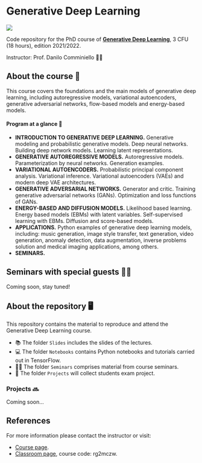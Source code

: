 # Generative Deep Learning
![](https://img.shields.io/badge/TensorFlow%20Faculty%20Award-2021%20Winner-orange.svg)

Code repository for the PhD course of [**Generative Deep Learning**](https://danilocomminiello.site.uniroma1.it/teaching/gdl), 3 CFU (18 hours), edition 2021/2022.

Instructor: Prof. Danilo Comminiello :man_teacher:

## About the course :dart:

This course covers the foundations and the main models of generative deep learning, including autoregressive models, variational autoencoders, generative adversarial networks, flow-based models and energy-based models.

#### Program at a glance :page_with_curl:

* **INTRODUCTION TO GENERATIVE DEEP LEARNING.** Generative modeling and probabilistic generative models. Deep neural networks. Building deep network models. Learning latent representations.
* **GENERATIVE AUTOREGRESSIVE MODELS.** Autoregressive models. Parameterization by neural networks. Generation examples.
* **VARIATIONAL AUTOENCODERS.** Probabilistic principal component analysis. Variational inference. Variational autoencoders (VAEs) and modern deep VAE architectures.
* **GENERATIVE ADVERSARIAL NETWORKS.** Generator and critic. Training generative adversarial networks (GANs). Optimization and loss functions of GANs.
* **ENERGY-BASED AND DIFFUSION MODELS.** Likelihood based learning. Energy based models (EBMs) with latent variables. Self-supervised learning with EBMs. Diffusion and score-based models.
* **APPLICATIONS.** Python examples of generative deep learning models, including: music generation, image style transfer, text generation, video generation, anomaly detection, data augmentation, inverse problems solution and medical imaging applications, among others.
* **SEMINARS.**

## Seminars with special guests :technologist:

Coming soon, stay tuned! 


## About the repository :desktop_computer:

This repository contains the material to reproduce and attend the Generative Deep Learning course.
* :books: The folder `Slides` includes the slides of the lectures.
* :computer: The folder `Notebooks` contains Python notebooks and tutorials carried out in TensorFlow.
* :office_worker: The folder `Seminars` comprises material from course seminars.
* :busts_in_silhouette: The folder `Projects` will collect students exam project.

### Projects :soon:

Coming soon...

## References

For more information please contact the instructor or visit:
* [Course page](https://danilocomminiello.site.uniroma1.it/teaching/gdl).
* [Classroom page](https://classroom.google.com/u/0/c/NDIyNzY2MjYxNDY5), course code: rg2mczw.
